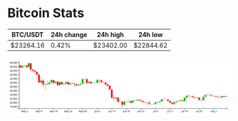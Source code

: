 # Bitcoin Stats

BTC/USDT|24h change|24h high|24h low|
|---|---|---|---|
|$23264.16|0.42%|$23402.00|$22844.62|

<img src="./chart.svg">

